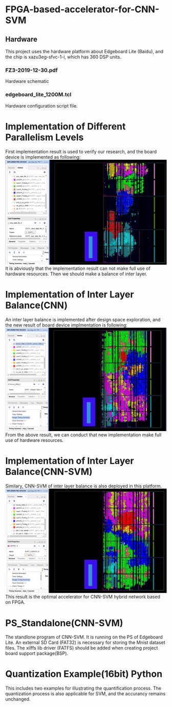 # FPGA-based-accelerator-for-CNN-SVM
## Hardware
This project uses the hardware platform about Edgeboard Lite (Baidu), and the chip is xazu3eg-sfvc-1-i, which has 360 DSP units.
### FZ3-2019-12-30.pdf
Hardware schematic
### edgeboard_lite_1200M.tcl
Hardware configuration script file.

# Implementation of Different Parallelism Levels
First implementation result is used to verify our research, and the board device is implemented as following:
![image](Implementation%20of%20Different%20Parallelism%20Levels/Impl%20of%20Device1.png)
It is abviously that the implementation result can not make full use of hardware resources.
Then we should make a balance of inter layer.

# Implementation of Inter Layer Balance(CNN)
An inter layer balance is implemented after design space exploration, and the new result of board device implmentation is following:
![image1](Implementation%20of%20Inter%20Layer%20Balance(CNN)/Impl%20of%20Device2.png)
From the above result, we can conduct that new implementation make full use of hardware resources.

# Implementation of Inter Layer Balance(CNN-SVM)
Similary, CNN-SVM of inter layer balance is also deployed in this platform.
![image2](Implementation%20of%20Inter%20Layer%20Balance(CNN-SVM)/Impl%20of%20Device3.png)
This result is the optimal accelerator for CNN-SVM hybrid network based on FPGA.

# PS_Standalone(CNN-SVM)
The standlone program of CNN-SVM. It is running on the PS of Edgeboard Lite. An external SD Card (FAT32) is necessary for storing the Mnist dataset files. The xilffs lib driver (FATFS) should be added when creating project board support package(BSP).

# Quantization Example(16bit) Python
This includes two examples for illustrating the quantification process. The quantization process is also applicable for SVM, and the accurancy remains unchanged.
